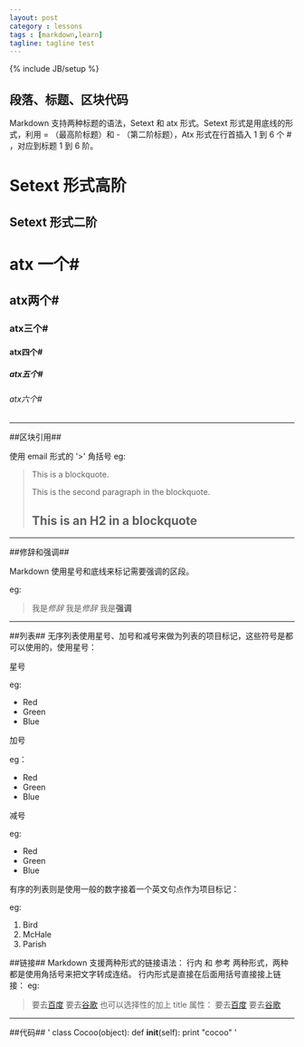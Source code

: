 ```yaml
---
layout: post
category : lessons
tags : [markdown,learn]
tagline: tagline test
---
```

{% include JB/setup %}

## 段落、标题、区块代码 ##


Markdown 支持两种标题的语法，Setext 和 atx 形式。Setext 形式是用底线的形式，利用 = （最高阶标题）和 - （第二阶标题），Atx 形式在行首插入 1 到 6 个 # ，对应到标题 1 到 6 阶。

Setext 形式高阶
===============
Setext 形式二阶
---------------
# atx 一个# #
## atx两个# ##
### atx三个# ###
#### atx四个# ####
##### atx五个# ##### 
###### atx六个# ###### 

* * *
##区块引用##

使用 email 形式的 '>' 角括号
eg:
> This is a blockquote.
> 
> This is the second paragraph in the blockquote.
>
> ## This is an H2 in a blockquote

* * *

##修辞和强调##

Markdown 使用星号和底线来标记需要强调的区段。

eg:
> 我是*修辞*
> 我是*修辞*
> 我是**强调**

* * *
##列表##
无序列表使用星号、加号和减号来做为列表的项目标记，这些符号是都可以使用的，使用星号：

星号

eg:
*   Red
*   Green
*   Blue

加号

eg：
+   Red
+   Green
+   Blue

减号

eg:
-   Red
-   Green
-   Blue

有序的列表则是使用一般的数字接着一个英文句点作为项目标记：

eg:
1.  Bird
2.  McHale
3.  Parish

##链接##
Markdown 支援两种形式的链接语法： 行内 和 参考 两种形式，两种都是使用角括号来把文字转成连结。
行内形式是直接在后面用括号直接接上链接：
eg:
>要去[百度](http://www.baidu.com)
>要去[谷歌](http://www.google.com)
也可以选择性的加上 title 属性：
>要去[百度](http://www.baidu.com "这里是百度")
>要去[谷歌](http://www.google.com "这里是谷歌")

***
##代码##
'
class Cocoo(object):
	def __init__(self):
		print "cocoo"
'
